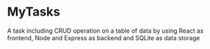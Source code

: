 # MyTasks
A task including CRUD operation on a table of data by using React as frontend, Node and Express as backend and SQLite as data storage
